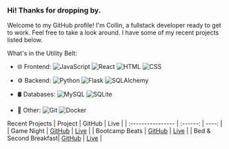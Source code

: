 ### Hi! Thanks for dropping by.
Welcome to my GitHub profile!
I'm Collin, a fullstack developer ready to get to work.
Feel free to take a look around. I have some of my recent projects listed below.

What's in the Utility Belt:
- 🌐 Frontend:  ![JavaScript](https://img.shields.io/badge/-JavaScript-yellow?logo=javascript&logoColor=white&style=flat) ![React](https://img.shields.io/badge/-React-blue?logo=react&logoColor=white&style=flat) ![HTML](https://img.shields.io/badge/-HTML-orange?logo=html5&logoColor=white&style=flat) ![CSS](https://img.shields.io/badge/-CSS-blue?logo=css3&logoColor=white&style=flat)

- ⚙️ Backend: ![Python](https://img.shields.io/badge/-Python-blue?logo=python&logoColor=white&style=flat) ![Flask](https://img.shields.io/badge/-Flask-black?logo=flask&logoColor=white&style=flat) ![SQLAlchemy](https://img.shields.io/badge/-SQLAlchemy-red?logo=sqlalchemy&logoColor=white&style=flat)

- 🛢️ Databases: ![MySQL](https://img.shields.io/badge/-MySQL-blue?logo=mysql&logoColor=white&style=flat) ![SQLite](https://img.shields.io/badge/-SQLite-blue?logo=sqlite&logoColor=white&style=flat)

- 🚀 Other: ![Git](https://img.shields.io/badge/-Git-black?logo=git&logoColor=white&style=flat) ![Docker](https://img.shields.io/badge/-Docker-blue?logo=docker&logoColor=white&style=flat)


Recent Projects
| Project              | GitHub | Live |
| :---------------- | :------: | ----: |
| Game Night        |   [GitHub](https://github.com/CollinUllmann/game-night-capstone/)   | [Live](https://game-night-3l3y.onrender.com) |
| Bootcamp Beats    |   [GitHub](https://github.com/ky-fan/Bootcamp-Beats/)   | [Live](https://bootcamp-beats.onrender.com) |
| Bed & Second Breakfast|  [GitHub](https://github.com/CollinUllmann/API-project/)   | [Live](https://ullmann-bnb.onrender.com) |


<!--
**CollinUllmann/CollinUllmann** is a ✨ _special_ ✨ repository because its `README.md` (this file) appears on your GitHub profile.

Here are some ideas to get you started:

- 🔭 I’m currently working on ...
- 🌱 I’m currently learning ...
- 👯 I’m looking to collaborate on ...
- 🤔 I’m looking for help with ...
- 💬 Ask me about ...
- 📫 How to reach me: ...
- 😄 Pronouns: ...
- ⚡ Fun fact: ...
-->
